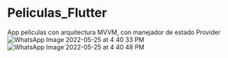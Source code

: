 # Peliculas_Flutter
App peliculas con arquitectura MVVM, con manejador de estado Provider
![WhatsApp Image 2022-05-25 at 4 40 33 PM](https://user-images.githubusercontent.com/78179034/170397290-1357bbf4-f945-4df0-87c0-f531ee32444a.jpeg)
![WhatsApp Image 2022-05-25 at 4 40 48 PM](https://user-images.githubusercontent.com/78179034/170397298-bc225b10-03ba-4b16-8b1e-835784d771a4.jpeg)
